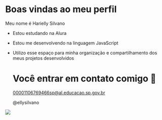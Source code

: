 # Boas vindas ao meu perfil 

Meu nome é Harielly Silvano

- Estou estudando na Alura
- Estou me desenvolvendo na linguagem JavaScript
- Utilizo esse espaço para minha organização e compartilhamento dos meus projetos desenvolvidos

  # Você entrar em contato comigo 📧

  00001106769466sp@al.educacao.sp.gov.br

  @ellysilvano

![](https://media1.tenor.com/m/mCiM7CmGGI4AAAAC/naruto.gif)

